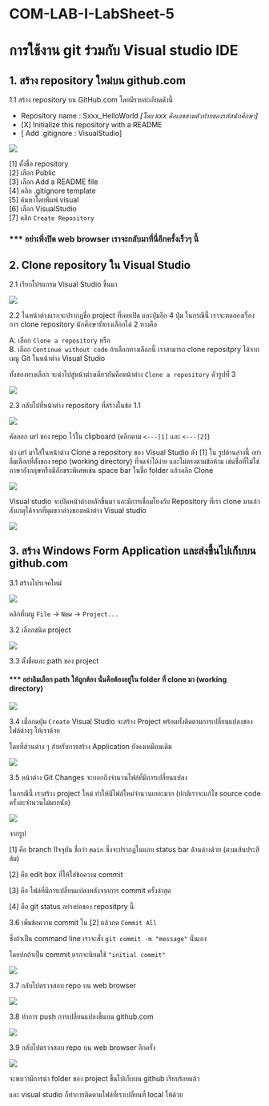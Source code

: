 # COM-LAB-I-LabSheet-5

# การใช้งาน git ร่วมกับ Visual studio IDE #

## 1.  สร้าง repository ใหม่บน github.com

 1.1 สร้าง repository บน GitHub.com โดยมีรายละเอียดดังนี้
    <ul>
      <li> Repository name : Sxxx_HelloWorld <i>[โดย xxx คือเลขสามตัวท้ายของรหัสนักศึกษา]</i>
      <li> [X] Initialize this repository with a README
      <li> [ Add .gitignore : VisualStudio] 
    </ul>

<img src = "./Pictures/Lab5-01.png" align = "center">

[1] ตั้งชื่อ repository  
[2] เลือก Public  
[3] เลือก Add a README file  
[4] คลิก .gitignore template  
[5] ค้นหาโดยพิมพ์ visual  
[6] เลือก VisualStudio  
[7] คลิก `Create Repository`  

### *** อย่าเพิ่งปิด web browser เราจะกลับมาที่นี่อีกครั้งเร็วๆ นี้ ###

## 2. Clone repository ใน Visual Studio

2.1 เรียกโปรแกรม Visual Studio ขึ้นมา

<img src = "./Pictures/Lab5-02.png" align = "center">


2.2 ในหน้าต่างแรกจะปรากฏชื่อ project ที่เคยเปิด และปุ่มอีก 4 ปุ่ม ในกรณีนี้ เราจะทดลองเรื่องการ clone repository นักศึกษาทีทางเลือกได้ 2 ทางคือ

A. เลือก `Clone a repository` หรือ  
B. เลือก `Continue without code` ถ้าเลือกทางเลือกนี้ เราสามารถ clone repositpry ได้จากเมนู Git  ในหน้าต่าง Visual Studio

ทั้งสองทางเลือก จะนำไปสู่หน้าต่างเดียวกันคือหน้าต่าง `Clone a repository` ดัวรูปที่ 3


<img src = "./Pictures/Lab5-03.png" align = "center">


2.3 กลับไปที่หน้าต่าง repository ที่สร้างในข้อ 1.1 


<img src = "./Pictures/Lab5-04.png" align = "center">

คัดลอก url ของ repo ไว้ใน clipboard (คลิกตาม `<---[1]` และ `<---[2]`)



นำ url มาใส่ในหน้าต่าง Clone a repository ของ Visual Studio ดัง [1] ใน รูปด้านล่างนี้ อย่าลืมเลือกที่ตั้งของ repo  (working directory) ที่จดจำได้ง่าย และไม่ตรงตามข้อห้าม เช่นชื่อที่ไม่ใช่ภาษาอังกฤษหรือมีอักขระพิเศษเช่น space bar  ในชื่อ folder แล้วคลิก Clone  

<img src = "./Pictures/Lab5-05.png" align = "center">


Visual studio จะเปิดหน้าต่างหลักขึ้นมา และมีการเชื่อมโยงกับ  Repository ที่เรา clone มาแล้ว สังเกตุได้จากที่มุมขวาล่างของหน้าต่าง Visual studio

<img src = "./Pictures/Lab5-06.png" align = "center">

 

## 3. สร้าง Windows Form Application และส่งขึ้นไปเก็บบน github.com

3.1  สร้างโปรเจคใหม่

<img src = "./Pictures/Lab5-07.png" align = "center">


คลิกที่เมนู `File` -> `New` -> `Project...`  

3.2 เลือกชนิด project

<img src = "./Pictures/Lab5-08.png" align = "center">

3.3 ตั้งชื่อและ  path ของ project

#### *** อย่าลิมเลือก path ให้ถูกต้อง นั่นคือต้องอยู่ใน folder ที่ clone มา (working directory) ####


<img src = "./Pictures/Lab5-09.png" align = "center">


3.4 เมื่อกดปุ่ม `Create` Visual Studio จะสร้าง Project พร้อมทั้งติดตามการเปลี่ยนแปลงของไฟล์ต่างๆ ให้เราด้วย 

โดยที่ส่วนต่าง ๆ สำหรับการสร้าง Application ยังคงเหมือนเดิม

<img src = "./Pictures/Lab5-10.png" align = "center">


3.5 หน้าต่าง Git Changes จะบอกถึงจำนวนไฟล์ที่มีการเปลี่ยนแปลง 

ในกรณีนี้ เราสร้าง project ใหม่ ทำให้มีไฟล์ใหม่จำนวนเยอะมาก (ปกติเราจะแก้ไข source code ครั้งละจำนวนไม่มากนัก)

<img src = "./Pictures/Lab5-11.png" align = "center">


จากรูป 

[1] คือ branch ปัจจุบัน ชื่อว่า `main` ซึ่งจะปรากฏในแถบ status bar ด้้านล่างด้วย (ตามเส้นประสีส้ม)

[2] คือ edit box ที่ให้ใส่ข้อความ commit

[3] คือ ไฟล์ที่มีการเปลี่ยนแปลงหลังจากการ commit ครั้งล่าสุด 

[4] คือ git status อย่างย่อของ repositpry นี้


3.6 เพิ่มข้อความ commit ใน  [2] แล้วกด `Commit All`

ซึ่งถ้าเป็น command line  เราจะสั่ง `git commit -m "message"` นั่นเอง

โดยปกถ้าเป็น commit แรกจะนิยมใช้ `"initial commit"`

<img src = "./Pictures/Lab5-12.png" align = "center">


3.7 กลับไปตรวจสอบ repo บน web browser

<img src = "./Pictures/Lab5-13.png" align = "center">


3.8 ทำการ push การเปลี่ยนแปลงขึ้นบน github.com

<img src = "./Pictures/Lab5-14.png" align = "center">

3.9 กลับไปตรวจสอบ repo บน web browser อีกครั้ง

<img src = "./Pictures/Lab5-15.png" align = "center">

จะพบว่ามีการนำ folder ของ project ขึ้นไปเก็บบน github เรียบร้อยแล้ว 

และ visual studio ก็ทำการติดตามไฟล์ที่เราเปลี่ยนที่ local ให้ด้วย


